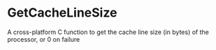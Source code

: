 GetCacheLineSize
================

A cross-platform C function to get the cache line size (in bytes) of the processor, or 0 on failure

